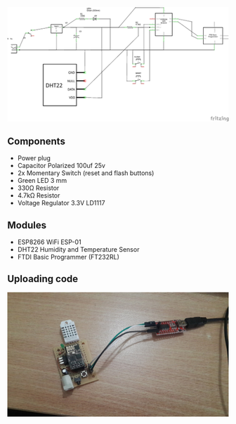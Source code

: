 ![schem](weather_station_schem.png)

## Components
* Power plug
* Capacitor Polarized	100uf 25v
* 2x	Momentary Switch (reset and flash buttons)
* Green LED 3 mm 
* 330Ω Resistor
* 4.7kΩ Resistor
* Voltage Regulator 3.3V LD1117

## Modules
* ESP8266 WiFi ESP-01
* DHT22 Humidity and Temperature Sensor	
* FTDI Basic Programmer (FT232RL)

## Uploading code
![uploading code](uploading_code.jpg)
